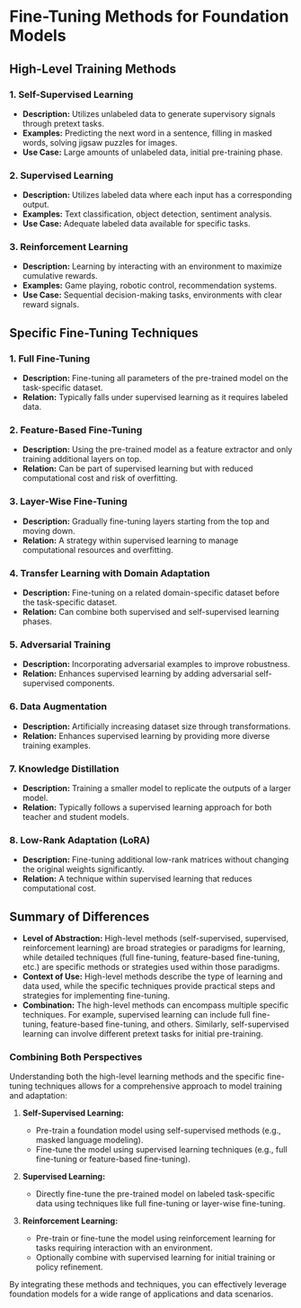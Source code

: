 # Fine-Tuning Methods for Foundation Models

## High-Level Training Methods

### 1. Self-Supervised Learning
- **Description:** Utilizes unlabeled data to generate supervisory signals through pretext tasks.
- **Examples:** Predicting the next word in a sentence, filling in masked words, solving jigsaw puzzles for images.
- **Use Case:** Large amounts of unlabeled data, initial pre-training phase.

### 2. Supervised Learning
- **Description:** Utilizes labeled data where each input has a corresponding output.
- **Examples:** Text classification, object detection, sentiment analysis.
- **Use Case:** Adequate labeled data available for specific tasks.

### 3. Reinforcement Learning
- **Description:** Learning by interacting with an environment to maximize cumulative rewards.
- **Examples:** Game playing, robotic control, recommendation systems.
- **Use Case:** Sequential decision-making tasks, environments with clear reward signals.

## Specific Fine-Tuning Techniques

### 1. Full Fine-Tuning
- **Description:** Fine-tuning all parameters of the pre-trained model on the task-specific dataset.
- **Relation:** Typically falls under supervised learning as it requires labeled data.

### 2. Feature-Based Fine-Tuning
- **Description:** Using the pre-trained model as a feature extractor and only training additional layers on top.
- **Relation:** Can be part of supervised learning but with reduced computational cost and risk of overfitting.

### 3. Layer-Wise Fine-Tuning
- **Description:** Gradually fine-tuning layers starting from the top and moving down.
- **Relation:** A strategy within supervised learning to manage computational resources and overfitting.

### 4. Transfer Learning with Domain Adaptation
- **Description:** Fine-tuning on a related domain-specific dataset before the task-specific dataset.
- **Relation:** Can combine both supervised and self-supervised learning phases.

### 5. Adversarial Training
- **Description:** Incorporating adversarial examples to improve robustness.
- **Relation:** Enhances supervised learning by adding adversarial self-supervised components.

### 6. Data Augmentation
- **Description:** Artificially increasing dataset size through transformations.
- **Relation:** Enhances supervised learning by providing more diverse training examples.

### 7. Knowledge Distillation
- **Description:** Training a smaller model to replicate the outputs of a larger model.
- **Relation:** Typically follows a supervised learning approach for both teacher and student models.

### 8. Low-Rank Adaptation (LoRA)
- **Description:** Fine-tuning additional low-rank matrices without changing the original weights significantly.
- **Relation:** A technique within supervised learning that reduces computational cost.

## Summary of Differences

- **Level of Abstraction:** High-level methods (self-supervised, supervised, reinforcement learning) are broad strategies or paradigms for learning, while detailed techniques (full fine-tuning, feature-based fine-tuning, etc.) are specific methods or strategies used within those paradigms.
- **Context of Use:** High-level methods describe the type of learning and data used, while the specific techniques provide practical steps and strategies for implementing fine-tuning.
- **Combination:** The high-level methods can encompass multiple specific techniques. For example, supervised learning can include full fine-tuning, feature-based fine-tuning, and others. Similarly, self-supervised learning can involve different pretext tasks for initial pre-training.

### Combining Both Perspectives

Understanding both the high-level learning methods and the specific fine-tuning techniques allows for a comprehensive approach to model training and adaptation:

1. **Self-Supervised Learning:**
   - Pre-train a foundation model using self-supervised methods (e.g., masked language modeling).
   - Fine-tune the model using supervised learning techniques (e.g., full fine-tuning or feature-based fine-tuning).

2. **Supervised Learning:**
   - Directly fine-tune the pre-trained model on labeled task-specific data using techniques like full fine-tuning or layer-wise fine-tuning.

3. **Reinforcement Learning:**
   - Pre-train or fine-tune the model using reinforcement learning for tasks requiring interaction with an environment.
   - Optionally combine with supervised learning for initial training or policy refinement.

By integrating these methods and techniques, you can effectively leverage foundation models for a wide range of applications and data scenarios.
